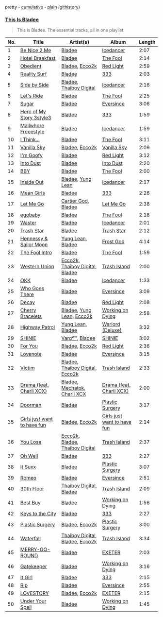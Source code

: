 pretty - [cumulative](/playlists/cumulative/This%20Is%20Bladee.md) - [plain](/playlists/plain/37i9dQZF1DZ06evO1sizmS) ([githistory](https://github.githistory.xyz/tg-z/spotify-playlist-archive/blob/main/playlists/plain/37i9dQZF1DZ06evO1sizmS))

### [This Is Bladee](https://open.spotify.com/playlist/37i9dQZF1DZ06evO1sizmS)

> This is Bladee. The essential tracks, all in one playlist.

| No. | Title | Artist(s) | Album | Length |
|---|---|---|---|---|
| 1 | [Be Nice 2 Me](https://open.spotify.com/track/2TmqHjg7uhizGndzXQdFuf) | [Bladee](https://open.spotify.com/artist/2xvtxDNInKDV4AvGmjw6d1) | [Icedancer](https://open.spotify.com/album/0cT1SQDE7wSh1eUJkGFXse) | 2:07 |
| 2 | [Hotel Breakfast](https://open.spotify.com/track/1zoTGEJRVGu0XP7aC9LF0t) | [Bladee](https://open.spotify.com/artist/2xvtxDNInKDV4AvGmjw6d1) | [The Fool](https://open.spotify.com/album/2WEWkTfh6gj1oi63K5cFQS) | 2:14 |
| 3 | [Obedient](https://open.spotify.com/track/0ZCWaBh3XOTcuwy032ZKCl) | [Bladee](https://open.spotify.com/artist/2xvtxDNInKDV4AvGmjw6d1), [Ecco2k](https://open.spotify.com/artist/6hG0VsXXlD10l60TqiIHIX) | [Red Light](https://open.spotify.com/album/2aOPyH6k96e4TDJkEivOC9) | 2:59 |
| 4 | [Reality Surf](https://open.spotify.com/track/7bN1xfvn1fB0mhKcdCK4un) | [Bladee](https://open.spotify.com/artist/2xvtxDNInKDV4AvGmjw6d1) | [333](https://open.spotify.com/album/6RKwoaGftOUrIugxRIBPqZ) | 2:03 |
| 5 | [Side by Side](https://open.spotify.com/track/4f4q4xqoQEx6E0IyrNLkYS) | [Bladee](https://open.spotify.com/artist/2xvtxDNInKDV4AvGmjw6d1), [Thaiboy Digital](https://open.spotify.com/artist/3cGojc1Yu89IHXx8OeSnee) | [Icedancer](https://open.spotify.com/album/0cT1SQDE7wSh1eUJkGFXse) | 2:16 |
| 6 | [Let's Ride](https://open.spotify.com/track/1a5LDtKvdp4nFRtXDm0gxf) | [Bladee](https://open.spotify.com/artist/2xvtxDNInKDV4AvGmjw6d1) | [The Fool](https://open.spotify.com/album/2WEWkTfh6gj1oi63K5cFQS) | 2:25 |
| 7 | [Sugar](https://open.spotify.com/track/15lAXvjPkKhkqpgPSfjt9T) | [Bladee](https://open.spotify.com/artist/2xvtxDNInKDV4AvGmjw6d1) | [Eversince](https://open.spotify.com/album/4DIfZiSHKgM3DckT92OWd0) | 3:06 |
| 8 | [Hero of My Story 3style3](https://open.spotify.com/track/1YvP5iLuWEszfWEfI4DtW5) | [Bladee](https://open.spotify.com/artist/2xvtxDNInKDV4AvGmjw6d1) | [333](https://open.spotify.com/album/6RKwoaGftOUrIugxRIBPqZ) | 1:59 |
| 9 | [Mallwhore Freeestyle](https://open.spotify.com/track/69EqDJQJV96vbDbNdVLZWq) | [Bladee](https://open.spotify.com/artist/2xvtxDNInKDV4AvGmjw6d1) | [Icedancer](https://open.spotify.com/album/0cT1SQDE7wSh1eUJkGFXse) | 1:59 |
| 10 | [I Think...](https://open.spotify.com/track/4LMQDGYCDmCdOMVhIG2S8D) | [Bladee](https://open.spotify.com/artist/2xvtxDNInKDV4AvGmjw6d1) | [The Fool](https://open.spotify.com/album/2WEWkTfh6gj1oi63K5cFQS) | 3:11 |
| 11 | [Vanilla Sky](https://open.spotify.com/track/2aTH6dLpmPlA1AoR71EilY) | [Bladee](https://open.spotify.com/artist/2xvtxDNInKDV4AvGmjw6d1), [Ecco2k](https://open.spotify.com/artist/6hG0VsXXlD10l60TqiIHIX) | [Vanilla Sky](https://open.spotify.com/album/15J2RwBd8WBUJzNBD5c2vb) | 2:09 |
| 12 | [I'm Goofy](https://open.spotify.com/track/7ySqqrbuWdC3niOqMxSS02) | [Bladee](https://open.spotify.com/artist/2xvtxDNInKDV4AvGmjw6d1) | [Red Light](https://open.spotify.com/album/2aOPyH6k96e4TDJkEivOC9) | 3:12 |
| 13 | [Into Dust](https://open.spotify.com/track/4ZfseXX84WDBDLcCATDmHC) | [Bladee](https://open.spotify.com/artist/2xvtxDNInKDV4AvGmjw6d1) | [Into Dust](https://open.spotify.com/album/5RU7b39k0kIgfjt4GOT3Cj) | 2:20 |
| 14 | [BBY](https://open.spotify.com/track/7b0REAcDPRD5gQ1QC8Dtor) | [Bladee](https://open.spotify.com/artist/2xvtxDNInKDV4AvGmjw6d1) | [The Fool](https://open.spotify.com/album/2WEWkTfh6gj1oi63K5cFQS) | 2:00 |
| 15 | [Inside Out](https://open.spotify.com/track/3wUla5WsY7YnyAKAg3zdB2) | [Bladee](https://open.spotify.com/artist/2xvtxDNInKDV4AvGmjw6d1), [Yung Lean](https://open.spotify.com/artist/67lytN32YpUxiSeWlKfHJ3) | [Icedancer](https://open.spotify.com/album/0cT1SQDE7wSh1eUJkGFXse) | 2:17 |
| 16 | [Mean Girls](https://open.spotify.com/track/37IOMy7QvH4sjvctKVld88) | [Bladee](https://open.spotify.com/artist/2xvtxDNInKDV4AvGmjw6d1) | [333](https://open.spotify.com/album/6RKwoaGftOUrIugxRIBPqZ) | 2:26 |
| 17 | [Let Me Go](https://open.spotify.com/track/7tlu2KkAfOaCZMpDEQ8Npy) | [Cartier God](https://open.spotify.com/artist/0JNHpdag1QhEEdQkKQvquh), [Bladee](https://open.spotify.com/artist/2xvtxDNInKDV4AvGmjw6d1) | [Let Me Go](https://open.spotify.com/album/3kYH8oXCoN9UnjxGFUIEAJ) | 2:38 |
| 18 | [egobaby](https://open.spotify.com/track/70c4vZbX5Yemtn3Ff7wlfr) | [Bladee](https://open.spotify.com/artist/2xvtxDNInKDV4AvGmjw6d1) | [The Fool](https://open.spotify.com/album/2WEWkTfh6gj1oi63K5cFQS) | 2:18 |
| 19 | [Waster](https://open.spotify.com/track/1cCuxJeZOWHOBGEhXJyRv1) | [Bladee](https://open.spotify.com/artist/2xvtxDNInKDV4AvGmjw6d1) | [Icedancer](https://open.spotify.com/album/0cT1SQDE7wSh1eUJkGFXse) | 2:01 |
| 20 | [Trash Star](https://open.spotify.com/track/3J2SKnOosP4kCC3tKZOARk) | [Bladee](https://open.spotify.com/artist/2xvtxDNInKDV4AvGmjw6d1) | [Trash Star](https://open.spotify.com/album/4YHgEyuxTtIUameRmakftU) | 2:12 |
| 21 | [Hennessy & Sailor Moon](https://open.spotify.com/track/1Tx9d3LttUbrogmblhfQKY) | [Yung Lean](https://open.spotify.com/artist/67lytN32YpUxiSeWlKfHJ3), [Bladee](https://open.spotify.com/artist/2xvtxDNInKDV4AvGmjw6d1) | [Frost God](https://open.spotify.com/album/6Qj9L5tOFscNgKwi0Ab0TT) | 4:14 |
| 22 | [The Fool Intro](https://open.spotify.com/track/66YjoLvRZcnWZQhJwl3UqH) | [Bladee](https://open.spotify.com/artist/2xvtxDNInKDV4AvGmjw6d1) | [The Fool](https://open.spotify.com/album/2WEWkTfh6gj1oi63K5cFQS) | 1:59 |
| 23 | [Western Union](https://open.spotify.com/track/4BZYq5y27t9l02IyLElK6V) | [Ecco2k](https://open.spotify.com/artist/6hG0VsXXlD10l60TqiIHIX), [Thaiboy Digital](https://open.spotify.com/artist/3cGojc1Yu89IHXx8OeSnee), [Bladee](https://open.spotify.com/artist/2xvtxDNInKDV4AvGmjw6d1) | [Trash Island](https://open.spotify.com/album/2coNG13rwtzL6AVPmzcoty) | 2:00 |
| 24 | [OKK](https://open.spotify.com/track/2nMBi355ksrEenBZiI2ZV2) | [Bladee](https://open.spotify.com/artist/2xvtxDNInKDV4AvGmjw6d1) | [Icedancer](https://open.spotify.com/album/0cT1SQDE7wSh1eUJkGFXse) | 1:33 |
| 25 | [Who Goes There](https://open.spotify.com/track/0erC01z0evvMNeNsnq4AWd) | [Bladee](https://open.spotify.com/artist/2xvtxDNInKDV4AvGmjw6d1) | [Eversince](https://open.spotify.com/album/4DIfZiSHKgM3DckT92OWd0) | 3:09 |
| 26 | [Decay](https://open.spotify.com/track/7jFfHPcjpJ5Y54QK4qBrpd) | [Bladee](https://open.spotify.com/artist/2xvtxDNInKDV4AvGmjw6d1) | [Red Light](https://open.spotify.com/album/2aOPyH6k96e4TDJkEivOC9) | 2:08 |
| 27 | [Cherry Bracelets](https://open.spotify.com/track/0pl95dQndNeIJ2vr5Ce9RV) | [Bladee](https://open.spotify.com/artist/2xvtxDNInKDV4AvGmjw6d1), [Yung Lean](https://open.spotify.com/artist/67lytN32YpUxiSeWlKfHJ3), [Ecco2k](https://open.spotify.com/artist/6hG0VsXXlD10l60TqiIHIX) | [Working on Dying](https://open.spotify.com/album/0zDf2fk1YgPnh2xicD1HXd) | 2:58 |
| 28 | [Highway Patrol](https://open.spotify.com/track/5ZPprxpk8aazz6ZGyGtzeo) | [Yung Lean](https://open.spotify.com/artist/67lytN32YpUxiSeWlKfHJ3), [Bladee](https://open.spotify.com/artist/2xvtxDNInKDV4AvGmjw6d1) | [Warlord (Deluxe)](https://open.spotify.com/album/3OHYFlFMX0kx8NrPbfk04p) | 3:32 |
| 29 | [SHINIE](https://open.spotify.com/track/5yFN02Cfksk2iADPofGNIy) | [Varg²™](https://open.spotify.com/artist/4g2EfgpanE2Z9LG1nQ9zNy), [Bladee](https://open.spotify.com/artist/2xvtxDNInKDV4AvGmjw6d1) | [SHINIE](https://open.spotify.com/album/7HZ2m8cTl4Ozs3bR6msXPR) | 3:02 |
| 30 | [For You](https://open.spotify.com/track/0OmodtcuWqN9TfSDbPfQ1L) | [Bladee](https://open.spotify.com/artist/2xvtxDNInKDV4AvGmjw6d1), [Ecco2k](https://open.spotify.com/artist/6hG0VsXXlD10l60TqiIHIX) | [Red Light](https://open.spotify.com/album/2aOPyH6k96e4TDJkEivOC9) | 2:36 |
| 31 | [Lovenote](https://open.spotify.com/track/5HchZrKH4DLnKy64g2LhJ0) | [Bladee](https://open.spotify.com/artist/2xvtxDNInKDV4AvGmjw6d1) | [Eversince](https://open.spotify.com/album/4DIfZiSHKgM3DckT92OWd0) | 3:15 |
| 32 | [Victim](https://open.spotify.com/track/3lecQmgaZ9X5VLApFoHBYf) | [Bladee](https://open.spotify.com/artist/2xvtxDNInKDV4AvGmjw6d1), [Thaiboy Digital](https://open.spotify.com/artist/3cGojc1Yu89IHXx8OeSnee), [Ecco2k](https://open.spotify.com/artist/6hG0VsXXlD10l60TqiIHIX) | [Trash Island](https://open.spotify.com/album/2coNG13rwtzL6AVPmzcoty) | 2:33 |
| 33 | [Drama (feat. Charli XCX)](https://open.spotify.com/track/3VzW3IXIwEvZ0HcKZEFZjJ) | [Bladee](https://open.spotify.com/artist/2xvtxDNInKDV4AvGmjw6d1), [Mechatok](https://open.spotify.com/artist/4poYOxVqlpDTelhhiJcSrW), [Charli XCX](https://open.spotify.com/artist/25uiPmTg16RbhZWAqwLBy5) | [Drama (feat. Charli XCX)](https://open.spotify.com/album/3CR9ZfCeWVq7LbQg5deUqu) | 2:00 |
| 34 | [Doorman](https://open.spotify.com/track/5wwILTr0aRCjbHAPMr86oH) | [Bladee](https://open.spotify.com/artist/2xvtxDNInKDV4AvGmjw6d1) | [Plastic Surgery](https://open.spotify.com/album/4hnlDFnmzRYgaVmJYUe89h) | 3:17 |
| 35 | [Girls just want to have fun](https://open.spotify.com/track/16aNHWdWoO9zobj4lqAoWV) | [Bladee](https://open.spotify.com/artist/2xvtxDNInKDV4AvGmjw6d1), [Ecco2k](https://open.spotify.com/artist/6hG0VsXXlD10l60TqiIHIX) | [Girls just want to have fun](https://open.spotify.com/album/7jhAHwxV5NennB3lL6fva4) | 2:14 |
| 36 | [You Lose](https://open.spotify.com/track/6a7kLO8BoZGMUKOwQYYNvy) | [Ecco2k](https://open.spotify.com/artist/6hG0VsXXlD10l60TqiIHIX), [Bladee](https://open.spotify.com/artist/2xvtxDNInKDV4AvGmjw6d1), [Thaiboy Digital](https://open.spotify.com/artist/3cGojc1Yu89IHXx8OeSnee) | [Trash Island](https://open.spotify.com/album/2coNG13rwtzL6AVPmzcoty) | 2:37 |
| 37 | [Oh Well](https://open.spotify.com/track/41VDpEPnPgmS62pQOwI8Vt) | [Bladee](https://open.spotify.com/artist/2xvtxDNInKDV4AvGmjw6d1) | [333](https://open.spotify.com/album/6RKwoaGftOUrIugxRIBPqZ) | 2:27 |
| 38 | [It Suxx](https://open.spotify.com/track/46DROGTCCafpOnu7MRcbQ9) | [Bladee](https://open.spotify.com/artist/2xvtxDNInKDV4AvGmjw6d1) | [Plastic Surgery](https://open.spotify.com/album/4hnlDFnmzRYgaVmJYUe89h) | 3:07 |
| 39 | [Romeo](https://open.spotify.com/track/5CVagCDU4TlbYdJP30gieH) | [Bladee](https://open.spotify.com/artist/2xvtxDNInKDV4AvGmjw6d1) | [Eversince](https://open.spotify.com/album/4DIfZiSHKgM3DckT92OWd0) | 2:51 |
| 40 | [30th Floor](https://open.spotify.com/track/0IUYrnvhE6rGyIYvmjBve3) | [Thaiboy Digital](https://open.spotify.com/artist/3cGojc1Yu89IHXx8OeSnee), [Bladee](https://open.spotify.com/artist/2xvtxDNInKDV4AvGmjw6d1) | [Trash Island](https://open.spotify.com/album/2coNG13rwtzL6AVPmzcoty) | 2:09 |
| 41 | [Best Buy](https://open.spotify.com/track/2Ju0SD1YX5MXjFvswruucP) | [Bladee](https://open.spotify.com/artist/2xvtxDNInKDV4AvGmjw6d1) | [Working on Dying](https://open.spotify.com/album/0zDf2fk1YgPnh2xicD1HXd) | 1:56 |
| 42 | [Keys to the City](https://open.spotify.com/track/0Br0pLMITQj8v8A2zDsl1F) | [Bladee](https://open.spotify.com/artist/2xvtxDNInKDV4AvGmjw6d1) | [333](https://open.spotify.com/album/6RKwoaGftOUrIugxRIBPqZ) | 2:27 |
| 43 | [Plastic Surgery](https://open.spotify.com/track/22C3m2Iyqy063Zr8h8lbgF) | [Bladee](https://open.spotify.com/artist/2xvtxDNInKDV4AvGmjw6d1), [Ecco2k](https://open.spotify.com/artist/6hG0VsXXlD10l60TqiIHIX) | [Plastic Surgery](https://open.spotify.com/album/4hnlDFnmzRYgaVmJYUe89h) | 3:00 |
| 44 | [Waterfall](https://open.spotify.com/track/0FA9GIt97KhtFEdLcZDfEW) | [Thaiboy Digital](https://open.spotify.com/artist/3cGojc1Yu89IHXx8OeSnee), [Bladee](https://open.spotify.com/artist/2xvtxDNInKDV4AvGmjw6d1), [Ecco2k](https://open.spotify.com/artist/6hG0VsXXlD10l60TqiIHIX) | [Trash Island](https://open.spotify.com/album/2coNG13rwtzL6AVPmzcoty) | 3:34 |
| 45 | [MERRY-GO-ROUND](https://open.spotify.com/track/0mVrySASHFCDRnM7Vx4K3M) | [Bladee](https://open.spotify.com/artist/2xvtxDNInKDV4AvGmjw6d1) | [EXETER](https://open.spotify.com/album/240kXkWGQeYwhl9JD2ThZ5) | 2:03 |
| 46 | [Gatekeeper](https://open.spotify.com/track/4iawfOWbn6kgjqtSlTBPBH) | [Bladee](https://open.spotify.com/artist/2xvtxDNInKDV4AvGmjw6d1) | [Working on Dying](https://open.spotify.com/album/0zDf2fk1YgPnh2xicD1HXd) | 3:16 |
| 47 | [It Girl](https://open.spotify.com/track/7ck34IEfBpdbsL48EcpESD) | [Bladee](https://open.spotify.com/artist/2xvtxDNInKDV4AvGmjw6d1) | [333](https://open.spotify.com/album/6RKwoaGftOUrIugxRIBPqZ) | 2:15 |
| 48 | [Rip](https://open.spotify.com/track/5KNyNh1OoZiqLA2sokIASY) | [Bladee](https://open.spotify.com/artist/2xvtxDNInKDV4AvGmjw6d1) | [Eversince](https://open.spotify.com/album/4DIfZiSHKgM3DckT92OWd0) | 2:55 |
| 49 | [LOVESTORY](https://open.spotify.com/track/0I1aFvdF30Y6j440CE0XGV) | [Bladee](https://open.spotify.com/artist/2xvtxDNInKDV4AvGmjw6d1), [Ecco2k](https://open.spotify.com/artist/6hG0VsXXlD10l60TqiIHIX) | [EXETER](https://open.spotify.com/album/240kXkWGQeYwhl9JD2ThZ5) | 2:15 |
| 50 | [Under Your Spell](https://open.spotify.com/track/29dSnW1SovQxD0RVNEkrid) | [Bladee](https://open.spotify.com/artist/2xvtxDNInKDV4AvGmjw6d1) | [Working on Dying](https://open.spotify.com/album/0zDf2fk1YgPnh2xicD1HXd) | 1:45 |